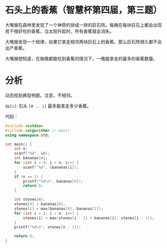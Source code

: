 # 石头上的香蕉（智慧杯第四届，第三题）

大嘴猴在森林里发现了一个神奇的排成一排的巨石阵。每晚在每块巨石上都会出现若干根好吃的香蕉，当太阳升起时，所有香蕉就会消失。

大嘴猴发现一个规律，如果它拿走相邻两块巨石上的香蕉，那么巨石阵很久都不会出产香蕉。

大嘴猴想知道，在每晚都能吃到香蕉的情況下，一晚能拿走的最多的香蕉数量。


# 分析

动态规划典型例题。注意，不相邻。

`dp[i]`: 石头 `[0 .. i]` 最多能拿走多少香蕉。

代码：

```cpp
#include <cstdio>
#include <algorithm> // max()
using namespace std;

int main() {
    int n;
    scanf("%d", &n);
    int bananas[n];
    for (int i = 0; i < n; i++) {
        scanf("%d", &bananas[i]);
    }
    if (n == 1) {
        printf("%d\n", bananas[0]);
        return 0;
    }

    int stones[n];
    stones[0] = bananas[0];
    stones[1] = max(bananas[0], bananas[1]);
    for (int i = 2; i < n; i++) {
        stones[i] = max(stones[i - 2] + bananas[i], stones[i - 1]);
    }
    printf("%d\n", stones[n - 1]);

    return 0;
}
```

